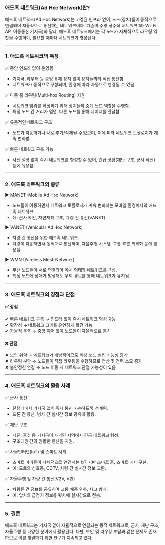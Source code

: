 ### 애드혹 네트워크(Ad Hoc Network)란?  
애드혹 네트워크(Ad Hoc Network)는 고정된 인프라 없이, 노드(장치)들이 동적으로 연결되어 자율적으로 통신하는 네트워크이다. 기존의 중앙 집중식 네트워크(예: Wi-Fi AP, 이동통신 기지국)와 달리, 애드혹 네트워크에서는 각 노드가 자체적으로 라우팅 역할을 수행하며, 필요할 때마다 네트워크가 형성된다.

---

### 1. 애드혹 네트워크의 특징  
✅ 중앙 인프라 없이 운영됨  
- 기지국, 라우터 등 중앙 통제 장치 없이 장치들끼리 직접 통신함.  
- 네트워크가 동적으로 구성되며, 환경에 따라 자동으로 변경될 수 있음.

✅ 다중 홉 라우팅(Multi-hop Routing) 지원  
- 네트워크 범위를 확장하기 위해 장치들이 중계 노드 역할을 수행함.  
- 특정 노드 간 거리가 멀면, 다른 노드를 통해 데이터를 전달함.

✅ 유동적인 네트워크 구조  
- 노드가 이동하거나 새로 추가/삭제될 수 있으며, 이에 따라 네트워크 토폴로지가 계속 변화함.

✅ 빠른 네트워크 구축 가능  
- 사전 설정 없이 즉시 네트워크를 형성할 수 있어, 긴급 상황(재난 구조, 군사 작전) 등에 유용함.

---

### 2. 애드혹 네트워크의 종류  
▶ MANET (Mobile Ad Hoc Network)  
- 노드들이 이동하면서 네트워크 토폴로지가 계속 변화하는 모바일 환경에서의 애드혹 네트워크.  
- 예: 군사 작전, 자연재해 구조, 차량 간 통신(VANET).  

▶ VANET (Vehicular Ad Hoc Network)  
- 차량 간 통신을 위한 애드혹 네트워크.  
- 차량이 이동하면서 동적으로 통신하며, 자율주행 시스템, 교통 흐름 최적화 등에 활용됨.  

▶ WMN (Wireless Mesh Network)  
- 무선 노드들이 서로 연결되어 메시 형태의 네트워크를 구성.  
- 특정 노드에 장애가 발생해도 우회 경로를 통해 네트워크가 유지됨.  

---

### 3. 애드혹 네트워크의 장점과 단점  
#### ✅ 장점  
✔ 빠른 네트워크 구축 → 인프라 없이 즉시 네트워크 형성 가능  
✔ 확장성 → 네트워크 크기를 유연하게 확장 가능  
✔ 자율적 운영 → 중앙 제어 없이 노드들이 자율적으로 통신  

#### ❌ 단점  
✘ 보안 취약 → 네트워크가 개방적이므로 악성 노드 침입 가능성 증가  
✘ 라우팅 부담 → 노드들이 직접 라우팅을 수행하므로 연산 및 전력 소모 증가  
✘ 불안정한 연결 → 노드 이동 시 네트워크 단절 가능성이 있음  

---

### 4. 애드혹 네트워크의 활용 사례  
✅ 군사 통신  
- 전쟁터에서 기지국 없이 즉시 통신 가능하도록 설계됨.  
- 드론 간 통신, 병사 간 실시간 정보 공유에 활용.  

✅ 재난 구조  
- 지진, 홍수 등 기지국이 파괴된 지역에서 긴급 네트워크 형성.  
- 구조대원 간의 원활한 통신을 지원.  

✅ 사물인터넷(IoT) 및 스마트 시티  
- 스마트 기기들이 자체적으로 연결되는 IoT 기반 스마트 홈, 스마트 시티 구현.  
- 예: 도로의 신호등, CCTV, 차량 간 실시간 정보 교환.  

✅ 자율주행 및 차량 간 통신(V2V, V2I)  
- 차량들 간 정보를 공유하여 교통 체증 완화, 사고 방지.  
- 예: 앞차의 급정거 정보를 뒷차에 실시간으로 전송.  

---

### 5. 결론  
애드혹 네트워크는 기지국 없이 자율적으로 연결되는 동적 네트워크로, 군사, 재난 구조, 자율주행 등 다양한 분야에서 활용된다. 다만, 보안 및 라우팅 부담과 같은 문제도 존재하므로 이를 해결하기 위한 연구가 지속되고 있다.
